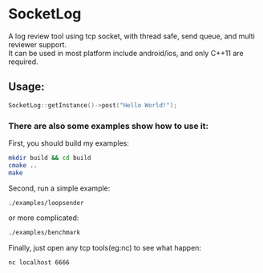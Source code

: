 # SocketLog

A log review tool using tcp socket, with thread safe, send queue, and multi reviewer support.  
It can be used in most platform include android/ios, and only C++11 are required.

## Usage:
```cpp
SocketLog::getInstance()->post("Hello World!");
```

### There are also some examples show how to use it:

First, you should build my examples:
```bash
mkdir build && cd build
cmake ..
make
```
Second, run a simple example:
```bash
./examples/loopsender
```
or more complicated:
```bash
./examples/benchmark
```

Finally, just open any tcp tools(eg:nc) to see what happen:
```bash
nc localhost 6666
```
